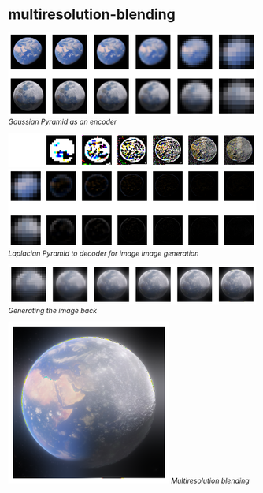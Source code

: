 # multiresolution-blending

![image1](pyramids.png)
*Gaussian Pyramid as an encoder*


![image2](laplacians.png)
![image3](laplacian_pyr.png)
*Laplacian Pyramid to decoder for image image generation*


![image4](reverse_pyrmd.png)
*Generating the image back*


![image6](blended_op.png)
*Multiresolution blending*
